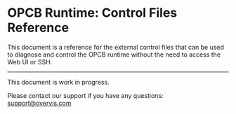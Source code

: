 # OPCB Runtime: Control Files Reference

This document is a reference for the external control files that can be used to diagnose and
control the OPCB runtime without the need to access the Web UI or SSH.

---

This document is work in progress.

Please contact our support if you have any questions: support@overvis.com

